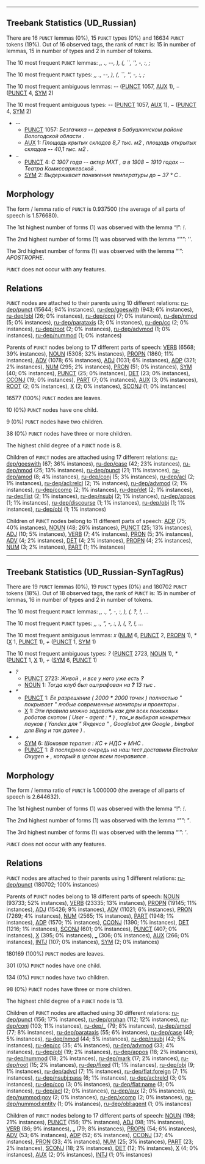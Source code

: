 

--------------------------------------------------------------------------------

## Treebank Statistics (UD_Russian)

There are 16 `PUNCT` lemmas (0%), 15 `PUNCT` types (0%) and 16634 `PUNCT` tokens (19%).
Out of 16 observed tags, the rank of `PUNCT` is: 15 in number of lemmas, 15 in number of types and 2 in number of tokens.

The 10 most frequent `PUNCT` lemmas: <em>,, ., --, ), (, ``, &#39;&#39;, -, :, ;</em>

The 10 most frequent `PUNCT` types:  <em>,, ., --, ), (, ``, &#39;&#39;, -, :, ;</em>

The 10 most frequent ambiguous lemmas: <em>--</em> ([PUNCT]() 1057, [AUX]() 1), <em>−</em> ([PUNCT]() 4, [SYM]() 2)

The 10 most frequent ambiguous types:  <em>--</em> ([PUNCT]() 1057, [AUX]() 1), <em>−</em> ([PUNCT]() 4, [SYM]() 2)


* <em>--</em>
  * [PUNCT]() 1057: <em>Безгачиха <b>--</b> деревня в Бабушкинском районе Вологодской области .</em>
  * [AUX]() 1: <em>Площадь крытых складов 8,7 тыс. м2 , площадь открытых складов <b>--</b> 40,1 тыс. м2 .</em>
* <em>−</em>
  * [PUNCT]() 4: <em>С 1907 года -- актер МХТ , а в 1908 <b>−</b> 1910 годах -- Театра Комиссаржевской .</em>
  * [SYM]() 2: <em>Выдерживает понижения температуры до <b>−</b> 37 ° С .</em>

## Morphology

The form / lemma ratio of `PUNCT` is 0.937500 (the average of all parts of speech is 1.576680).

The 1st highest number of forms (1) was observed with the lemma “!”: <em>!</em>.

The 2nd highest number of forms (1) was observed with the lemma “&#39;&#39;”: <em>&#39;&#39;</em>.

The 3rd highest number of forms (1) was observed with the lemma “'”: <em>APOSTROPHE</em>.

`PUNCT` does not occur with any features.


## Relations

`PUNCT` nodes are attached to their parents using 10 different relations: [ru-dep/punct]() (15644; 94% instances), [ru-dep/goeswith]() (943; 6% instances), [ru-dep/obl]() (26; 0% instances), [ru-dep/conj]() (7; 0% instances), [ru-dep/nmod]() (5; 0% instances), [ru-dep/parataxis]() (3; 0% instances), [ru-dep/cc]() (2; 0% instances), [ru-dep/root]() (2; 0% instances), [ru-dep/advmod]() (1; 0% instances), [ru-dep/nummod]() (1; 0% instances)

Parents of `PUNCT` nodes belong to 17 different parts of speech: [VERB]() (6568; 39% instances), [NOUN]() (5308; 32% instances), [PROPN]() (1860; 11% instances), [ADV]() (1078; 6% instances), [ADJ]() (1031; 6% instances), [ADP]() (321; 2% instances), [NUM]() (295; 2% instances), [PRON]() (51; 0% instances), [SYM]() (40; 0% instances), [PUNCT]() (25; 0% instances), [DET]() (23; 0% instances), [CCONJ]() (19; 0% instances), [PART]() (7; 0% instances), [AUX]() (3; 0% instances), [ROOT]() (2; 0% instances), [X]() (2; 0% instances), [SCONJ]() (1; 0% instances)

16577 (100%) `PUNCT` nodes are leaves.

10 (0%) `PUNCT` nodes have one child.

9 (0%) `PUNCT` nodes have two children.

38 (0%) `PUNCT` nodes have three or more children.

The highest child degree of a `PUNCT` node is 8.

Children of `PUNCT` nodes are attached using 17 different relations: [ru-dep/goeswith]() (67; 36% instances), [ru-dep/case]() (42; 23% instances), [ru-dep/nmod]() (25; 13% instances), [ru-dep/punct]() (21; 11% instances), [ru-dep/amod]() (8; 4% instances), [ru-dep/conj]() (5; 3% instances), [ru-dep/acl]() (2; 1% instances), [ru-dep/acl:relcl]() (2; 1% instances), [ru-dep/advmod]() (2; 1% instances), [ru-dep/ccomp]() (2; 1% instances), [ru-dep/det]() (2; 1% instances), [ru-dep/list]() (2; 1% instances), [ru-dep/nsubj]() (2; 1% instances), [ru-dep/appos]() (1; 1% instances), [ru-dep/discourse]() (1; 1% instances), [ru-dep/obj]() (1; 1% instances), [ru-dep/obl]() (1; 1% instances)

Children of `PUNCT` nodes belong to 11 different parts of speech: [ADP]() (75; 40% instances), [NOUN]() (48; 26% instances), [PUNCT]() (25; 13% instances), [ADJ]() (10; 5% instances), [VERB]() (7; 4% instances), [PRON]() (5; 3% instances), [ADV]() (4; 2% instances), [DET]() (4; 2% instances), [PROPN]() (4; 2% instances), [NUM]() (3; 2% instances), [PART]() (1; 1% instances)



--------------------------------------------------------------------------------

## Treebank Statistics (UD_Russian-SynTagRus)

There are 19 `PUNCT` lemmas (0%), 19 `PUNCT` types (0%) and 180702 `PUNCT` tokens (18%).
Out of 18 observed tags, the rank of `PUNCT` is: 15 in number of lemmas, 16 in number of types and 2 in number of tokens.

The 10 most frequent `PUNCT` lemmas: <em>,, ., ", -, :, ), (, ?, !, …</em>

The 10 most frequent `PUNCT` types:  <em>,, ., ", -, :, ), (, ?, !, …</em>

The 10 most frequent ambiguous lemmas: <em>x</em> ([NUM]() 6, [PUNCT]() 2, [PROPN]() 1), <em>*</em> ([X]() 1, [PUNCT]() 1), <em>+</em> ([PUNCT]() 1, [SYM]() 1)

The 10 most frequent ambiguous types:  <em>?</em> ([PUNCT]() 2723, [NOUN]() 1), <em>*</em> ([PUNCT]() 1, [X]() 1), <em>+</em> ([SYM]() 6, [PUNCT]() 1)


* <em>?</em>
  * [PUNCT]() 2723: <em>Живой , и все у него уже есть <b>?</b></em>
  * [NOUN]() 1: <em>Тогда клуб был оштрафован на <b>?</b> 13 тыс .</em>
* <em>*</em>
  * [PUNCT]() 1: <em>Ее разрешение ( 2000 <b>*</b> 2000 точек ) полностью " покрывает " любые современные мониторы и проекторы .</em>
  * [X]() 1: <em>Эти правила можно задавать как для всех поисковых роботов скопом ( User - agent : <b>*</b> ) , так_и выбирая конкретных пауков ( Yandex для " Яндекса " , Googlebot для Google , bingbot для Bing и так далее ) .</em>
* <em>+</em>
  * [SYM]() 6: <em>Шоковая терапия : КС <b>+</b> НДС <b>+</b> МНС .</em>
  * [PUNCT]() 1: <em>В последнюю очередь на наш тест доставили Electrolux Oxygen <b>+</b> , который в целом всем понравился .</em>

## Morphology

The form / lemma ratio of `PUNCT` is 1.000000 (the average of all parts of speech is 2.644632).

The 1st highest number of forms (1) was observed with the lemma “!”: <em>!</em>.

The 2nd highest number of forms (1) was observed with the lemma “"”: <em>"</em>.

The 3rd highest number of forms (1) was observed with the lemma “'”: <em>'</em>.

`PUNCT` does not occur with any features.


## Relations

`PUNCT` nodes are attached to their parents using 1 different relations: [ru-dep/punct]() (180702; 100% instances)

Parents of `PUNCT` nodes belong to 18 different parts of speech: [NOUN]() (93733; 52% instances), [VERB]() (23335; 13% instances), [PROPN]() (19145; 11% instances), [ADJ]() (15426; 9% instances), [ADV]() (11021; 6% instances), [PRON]() (7269; 4% instances), [NUM]() (2565; 1% instances), [PART]() (1948; 1% instances), [ADP]() (1570; 1% instances), [CCONJ]() (1390; 1% instances), [DET]() (1216; 1% instances), [SCONJ]() (601; 0% instances), [PUNCT]() (407; 0% instances), [X]() (395; 0% instances), [_]() (306; 0% instances), [AUX]() (266; 0% instances), [INTJ]() (107; 0% instances), [SYM]() (2; 0% instances)

180169 (100%) `PUNCT` nodes are leaves.

301 (0%) `PUNCT` nodes have one child.

134 (0%) `PUNCT` nodes have two children.

98 (0%) `PUNCT` nodes have three or more children.

The highest child degree of a `PUNCT` node is 13.

Children of `PUNCT` nodes are attached using 30 different relations: [ru-dep/punct]() (156; 17% instances), [ru-dep/orphan]() (112; 12% instances), [ru-dep/conj]() (103; 11% instances), [ru-dep/_]() (79; 8% instances), [ru-dep/amod]() (77; 8% instances), [ru-dep/parataxis]() (55; 6% instances), [ru-dep/case]() (49; 5% instances), [ru-dep/nmod]() (44; 5% instances), [ru-dep/nsubj]() (42; 5% instances), [ru-dep/cc]() (35; 4% instances), [ru-dep/advmod]() (33; 4% instances), [ru-dep/obl]() (19; 2% instances), [ru-dep/appos]() (18; 2% instances), [ru-dep/nummod]() (18; 2% instances), [ru-dep/mark]() (17; 2% instances), [ru-dep/root]() (15; 2% instances), [ru-dep/fixed]() (11; 1% instances), [ru-dep/obj]() (9; 1% instances), [ru-dep/advcl]() (7; 1% instances), [ru-dep/flat:foreign]() (7; 1% instances), [ru-dep/nsubj:pass]() (6; 1% instances), [ru-dep/acl:relcl]() (3; 0% instances), [ru-dep/cop]() (3; 0% instances), [ru-dep/flat:name]() (3; 0% instances), [ru-dep/acl]() (2; 0% instances), [ru-dep/aux]() (2; 0% instances), [ru-dep/nummod:gov]() (2; 0% instances), [ru-dep/xcomp]() (2; 0% instances), [ru-dep/nummod:entity]() (1; 0% instances), [ru-dep/obl:agent]() (1; 0% instances)

Children of `PUNCT` nodes belong to 17 different parts of speech: [NOUN]() (198; 21% instances), [PUNCT]() (156; 17% instances), [ADJ]() (98; 11% instances), [VERB]() (86; 9% instances), [_]() (79; 8% instances), [PROPN]() (54; 6% instances), [ADV]() (53; 6% instances), [ADP]() (52; 6% instances), [CCONJ]() (37; 4% instances), [PRON]() (33; 4% instances), [NUM]() (25; 3% instances), [PART]() (23; 2% instances), [SCONJ]() (18; 2% instances), [DET]() (12; 1% instances), [X]() (4; 0% instances), [AUX]() (2; 0% instances), [INTJ]() (1; 0% instances)

